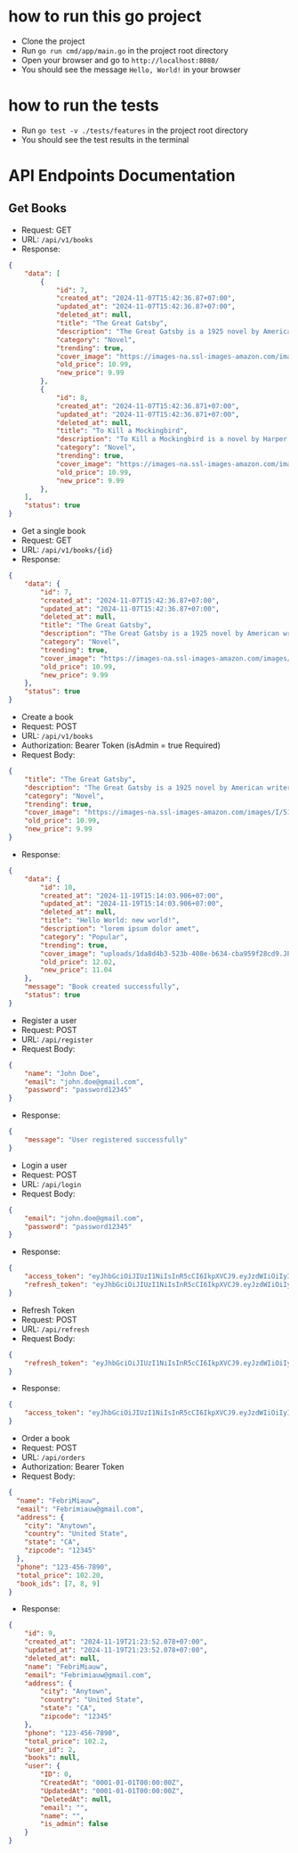# how to run this go project
- Clone the project
- Run `go run cmd/app/main.go` in the project root directory
- Open your browser and go to `http://localhost:8080/`
- You should see the message `Hello, World!` in your browser

# how to run the tests
- Run `go test -v ./tests/features` in the project root directory
- You should see the test results in the terminal


# API Endpoints Documentation

## Get Books
- Request: GET
- URL: `/api/v1/books`
- Response: 
```json
{
    "data": [
        {
            "id": 7,
            "created_at": "2024-11-07T15:42:36.87+07:00",
            "updated_at": "2024-11-07T15:42:36.87+07:00",
            "deleted_at": null,
            "title": "The Great Gatsby",
            "description": "The Great Gatsby is a 1925 novel by American writer F. Scott Fitzgerald.",
            "category": "Novel",
            "trending": true,
            "cover_image": "https://images-na.ssl-images-amazon.com/images/I/51Zymoq7UnL._AC_SY400_.jpg",
            "old_price": 10.99,
            "new_price": 9.99
        },
        {
            "id": 8,
            "created_at": "2024-11-07T15:42:36.871+07:00",
            "updated_at": "2024-11-07T15:42:36.871+07:00",
            "deleted_at": null,
            "title": "To Kill a Mockingbird",
            "description": "To Kill a Mockingbird is a novel by Harper Lee published in 1960.",
            "category": "Novel",
            "trending": true,
            "cover_image": "https://images-na.ssl-images-amazon.com/images/I/51Zymoq7UnL._AC_SY400_.jpg",
            "old_price": 10.99,
            "new_price": 9.99
        },
    ],
    "status": true
}
```

- Get a single book
- Request: GET
- URL: `/api/v1/books/{id}`
- Response:
```json
{
    "data": {
        "id": 7,
        "created_at": "2024-11-07T15:42:36.87+07:00",
        "updated_at": "2024-11-07T15:42:36.87+07:00",
        "deleted_at": null,
        "title": "The Great Gatsby",
        "description": "The Great Gatsby is a 1925 novel by American writer F. Scott Fitzgerald.",
        "category": "Novel",
        "trending": true,
        "cover_image": "https://images-na.ssl-images-amazon.com/images/I/51Zymoq7UnL._AC_SY400_.jpg",
        "old_price": 10.99,
        "new_price": 9.99
    },
    "status": true
}
```

- Create a book
- Request: POST
- URL: `/api/v1/books`
- Authorization: Bearer Token (isAdmin = true Required)
- Request Body:
```json
{
    "title": "The Great Gatsby",
    "description": "The Great Gatsby is a 1925 novel by American writer F. Scott Fitzgerald.",
    "category": "Novel",
    "trending": true,
    "cover_image": "https://images-na.ssl-images-amazon.com/images/I/51Zymoq7UnL._AC_SY400_.jpg",
    "old_price": 10.99,
    "new_price": 9.99
}
```
- Response:
```json
{
    "data": {
        "id": 10,
        "created_at": "2024-11-19T15:14:03.906+07:00",
        "updated_at": "2024-11-19T15:14:03.906+07:00",
        "deleted_at": null,
        "title": "Hello World: new world!",
        "description": "lorem ipsum dolor amet",
        "category": "Popular",
        "trending": true,
        "cover_image": "uploads/1da8d4b3-523b-408e-b634-cba959f28cd9.JPEG",
        "old_price": 12.02,
        "new_price": 11.04
    },
    "message": "Book created successfully",
    "status": true
}
```

- Register a user
- Request: POST
- URL: `/api/register`
- Request Body:
```json
{
    "name": "John Doe",
    "email": "john.doe@gmail.com",
    "password": "password12345"
}
```
- Response:
```json
{
    "message": "User registered successfully"
}
```

- Login a user
- Request: POST
- URL: `/api/login`
- Request Body:
```json
{
    "email": "john.doe@gmail.com",
    "password": "password12345"
}
```
- Response:
```json
{
    "access_token": "eyJhbGciOiJIUzI1NiIsInR5cCI6IkpXVCJ9.eyJzdWIiOiIyIiwiZXhwIjoxNzMyMDkwNjE5LCJpYXQiOjE3MzIwMDQyMTksImp0aSI6IjI4NDM4Yjg3LTQxNGQtNGI3OC1hYjMzLTFkYTNjM2Q4MWViZCIsImlzX2FkbWluIjp0cnVlLCJuYW1lIjoiZmVicmlnYXVsIiwiZW1haWwiOiJmZWJyaWFyaWdhdWxAZ21haWwuY29tIiwidXNlcl9pZCI6Mn0.SOvaZvEzNl_PwpYcPnDcArqEw98VzItVtN0Ag6v3PcY",
    "refresh_token": "eyJhbGciOiJIUzI1NiIsInR5cCI6IkpXVCJ9.eyJzdWIiOiIyIiwiZXhwIjoxNzMyMDkwNjE5LCJpYXQiOjE3MzIwMDQyMTksImp0aSI6IjU2MjU0M2RkLWUzODEtNDU1Zi1iNDdmLTk0NTg3NjM0YmJkNCIsImlzX2FkbWluIjp0cnVlLCJuYW1lIjoiZmVicmlnYXVsIiwiZW1haWwiOiJmZWJyaWFyaWdhdWxAZ21haWwuY29tIiwidXNlcl9pZCI6Mn0.20t3pC348mrIe07PWGisGV-3AM1N8AQmbJ9Vz3a0ugo"
}
```

- Refresh Token
- Request: POST
- URL: `/api/refresh`
- Request Body:
```json
{
    "refresh_token": "eyJhbGciOiJIUzI1NiIsInR5cCI6IkpXVCJ9.eyJzdWIiOiIyIiwiZXhwIjoxNzMyMDkwNjE5LCJpYXQiOjE3MzIwMDQyMTksImp0aSI6IjU2MjU0M2RkLWUzODEtNDU1Zi1iNDdmLTk0NTg3NjM0YmJkNCIsImlzX2FkbWluIjp0cnVlLCJuYW1lIjoiZmVicmlnYXVsIiwiZW1haWwiOiJmZWJyaWFyaWdhdWxAZ21haWwuY29tIiwidXNlcl9pZCI6Mn0.20t3pC348mrIe07PWGisGV-3AM1N8AQmbJ9Vz3a0ugo"
}
```
- Response:
```json
{
    "access_token": "eyJhbGciOiJIUzI1NiIsInR5cCI6IkpXVCJ9.eyJzdWIiOiIyIiwiZXhwIjoxNzMyMDA1NTEyLCJpYXQiOjE3MzIwMDQ2MTIsImp0aSI6IjJjMjJmNzk3LWZjOWYtNGFlZC1iNjIzLTIwN2Q3MTM3MzFhMSIsImlzX2FkbWluIjp0cnVlLCJuYW1lIjoiZmVicmlnYXVsIiwiZW1haWwiOiJmZWJyaWFyaWdhdWxAZ21haWwuY29tIiwidXNlcl9pZCI6Mn0.i7V__R7NpLggL9yaUOIpb9UOnrKdKGItIgoOMA0jswU"
}
```

- Order a book
- Request: POST
- URL: `/api/orders`
- Authorization: Bearer Token
- Request Body:
```json
{
  "name": "FebriMiauw",
  "email": "Febrimiauw@gmail.com",
  "address": {
    "city": "Anytown",
    "country": "United State",
    "state": "CA",
    "zipcode": "12345"
  },
  "phone": "123-456-7890",
  "total_price": 102.20,
  "book_ids": [7, 8, 9]
}
```
- Response:
```json
{
    "id": 9,
    "created_at": "2024-11-19T21:23:52.078+07:00",
    "updated_at": "2024-11-19T21:23:52.078+07:00",
    "deleted_at": null,
    "name": "FebriMiauw",
    "email": "Febrimiauw@gmail.com",
    "address": {
        "city": "Anytown",
        "country": "United State",
        "state": "CA",
        "zipcode": "12345"
    },
    "phone": "123-456-7890",
    "total_price": 102.2,
    "user_id": 2,
    "books": null,
    "user": {
        "ID": 0,
        "CreatedAt": "0001-01-01T00:00:00Z",
        "UpdatedAt": "0001-01-01T00:00:00Z",
        "DeletedAt": null,
        "email": "",
        "name": "",
        "is_admin": false
    }
}
```